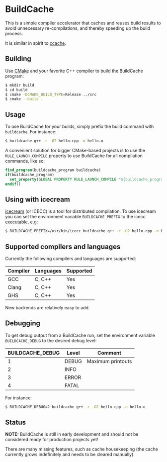 # BuildCache

This is a simple compiler accelerator that caches and reuses build results to
avoid unnecessary re-compilations, and thereby speeding up the build process.

It is similar in spirit to [ccache](https://ccache.samba.org/).

## Building

Use [CMake](https://cmake.org/) and your favorite C++ compiler to build the BuildCache program:

```bash
$ mkdir build
$ cd build
$ cmake -DCMAKE_BUILD_TYPE=Release ../src
$ cmake --build .
```

## Usage

To use BuildCache for your builds, simply prefix the build command with
`buildcache`. For instance:

```bash
$ buildcache g++ -c -O2 hello.cpp -o hello.o
```

A convenient solution for bigger CMake-based projects is to use the
`RULE_LAUNCH_COMPILE` property to use BuildCache for all compilation commands,
like so:

```cmake
find_program(buildcache_program buildcache)
if(buildcache_program)
  set_property(GLOBAL PROPERTY RULE_LAUNCH_COMPILE "${buildcache_program}")
endif()
```

## Using with icecream

[icecream](https://github.com/icecc/icecream) (or ICECC) is a tool for
distributed compilation. To use icecream you can set the environment variable
`BUILDCACHE_PREFIX` to the icecc executable, e.g:

```bash
$ BUILDCACHE_PREFIX=/usr/bin/icecc buildcache g++ -c -O2 hello.cpp -o hello.o
```

## Supported compilers and languages

Currently the following compilers and languages are supported:

| Compiler | Languages | Supported |
| -------- | --------- | --------- |
| GCC      | C, C++    | Yes       |
| Clang    | C, C++    | Yes       |
| GHS      | C, C++    | Yes       |

New backends are relatively easy to add.

## Debugging

To get debug output from a BuildCache run, set the environment variable
`BUILDCACHE_DEBUG` to the desired debug level:

| BUILDCACHE_DEBUG | Level | Comment           |
| ---------------- | ----- | ----------------- |
| 1                | DEBUG | Maximum printouts |
| 2                | INFO  |                   |
| 3                | ERROR |                   |
| 4                | FATAL |                   |

For instance:

```bash
$ BUILDCACHE_DEBUG=2 buildcache g++ -c -O2 hello.cpp -o hello.o
```

## Status

**NOTE:** BuildCache is still in early development and should not be considered
ready for production projects yet!

There are many missing features, such as cache housekeeping (the cache
currently grows indefinitely and needs to be cleared manually).

